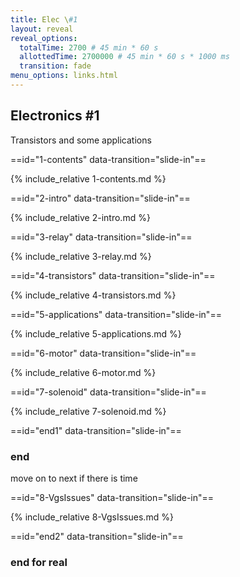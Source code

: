 ```yaml
---
title: Elec \#1
layout: reveal
reveal_options:
  totalTime: 2700 # 45 min * 60 s
  allottedTime: 2700000 # 45 min * 60 s * 1000 ms
  transition: fade
menu_options: links.html
---
```


<style>
  figure.sizedImg {
    height: 400px;
    width: auto;
  }
</style>

## Electronics #1

Transistors and some applications

==id="1-contents" data-transition="slide-in"==

{% include_relative 1-contents.md %}

==id="2-intro" data-transition="slide-in"==

{% include_relative 2-intro.md %}

==id="3-relay" data-transition="slide-in"==

{% include_relative 3-relay.md %}

==id="4-transistors" data-transition="slide-in"==

{% include_relative 4-transistors.md %}

==id="5-applications" data-transition="slide-in"==

{% include_relative 5-applications.md %}

==id="6-motor" data-transition="slide-in"==

{% include_relative 6-motor.md %}

==id="7-solenoid" data-transition="slide-in"==

{% include_relative 7-solenoid.md %}

==id="end1" data-transition="slide-in"==

### end

<aside class="notes" markdown=1>

move on to next if there is time

</aside>

==id="8-VgsIssues" data-transition="slide-in"==

{% include_relative 8-VgsIssues.md %}

==id="end2" data-transition="slide-in"==

### end for real

